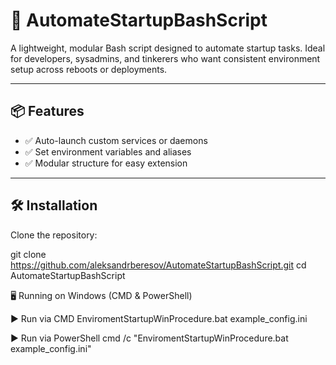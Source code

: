 # 🚀 AutomateStartupBashScript

A lightweight, modular Bash script designed to automate startup tasks. 
Ideal for developers, sysadmins, and tinkerers who want consistent environment setup across reboots or deployments.

---

## 📦 Features

- ✅ Auto-launch custom services or daemons
- ✅ Set environment variables and aliases
- ✅ Modular structure for easy extension

---

## 🛠️ Installation

Clone the repository:

git clone https://github.com/aleksandrberesov/AutomateStartupBashScript.git
cd AutomateStartupBashScript

🖥️ Running on Windows (CMD & PowerShell)

▶️ Run via CMD
EnviromentStartupWinProcedure.bat example_config.ini

▶️ Run via PowerShell
cmd /c "EnviromentStartupWinProcedure.bat example_config.ini"
